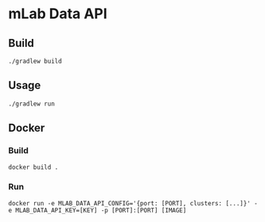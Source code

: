 # mLab Data API

## Build

```
./gradlew build
```

## Usage

```
./gradlew run
```

## Docker

### Build

```
docker build .
```

### Run

```
docker run -e MLAB_DATA_API_CONFIG='{port: [PORT], clusters: [...]}' -e MLAB_DATA_API_KEY=[KEY] -p [PORT]:[PORT] [IMAGE]
```
